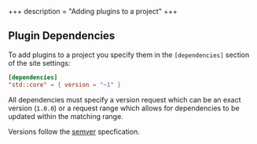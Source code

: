 +++
description = "Adding plugins to a project"
+++

## Plugin Dependencies

To add plugins to a project you specify them in the `[dependencies]` section of the site settings:

```toml
[dependencies]
"std::core" = { version = "~1" }
```

All dependencies must specify a version request which can be an exact version (`1.0.0`) or a request range which allows for dependencies to be updated within the matching range.

Versions follow the [semver][] specfication.

[semver]: https://semver.org/
